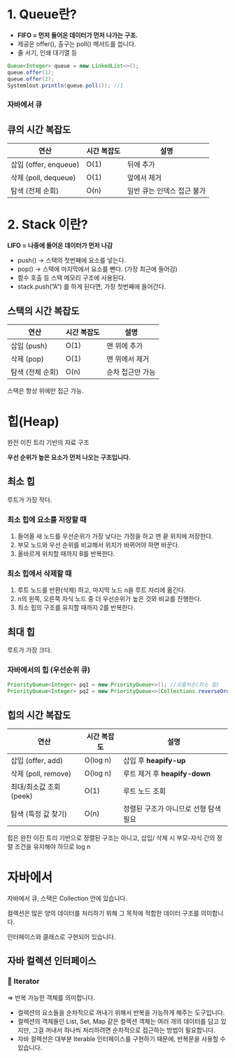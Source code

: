 # 1. Queue란?

- **FIFO  = 먼저 들어온 데이터가 먼저 나가는 구조.**
- 제공은 offer(), 출구는 poll() 메서드를 씁니다.
- 줄 서기, 인쇄 대기열 등

```java
Queue<Integer> queue = new LinkedList<>();
queue.offer(1);
queue.offer(2);
Systemlout.println(queue.poll()); //1
```

### 자바에서 큐

## 큐의 시간 복잡도

| **연산** | **시간 복잡도** | **설명** |
| --- | --- | --- |
| 삽입 (offer, enqueue) | O(1) | 뒤에 추가 |
| 삭제 (poll, dequeue) | O(1) | 앞에서 제거 |
| 탐색 (전체 순회) | O(n) | 일반 큐는 인덱스 접근 불가 |

# 2. Stack 이란?

**LIFO = 나중에 들어온 데이터가 먼저 나감**

- push() → 스택의 첫번째에 요소를 넣는다.
- pop() → 스택에 마지막에서 요소를 뺀다. (가장 최근에 들어감)
- 함수 호출 등 스택 메모리 구조에 사용된다.
- stack.push(”A”) 를 하게 된다면, 가장 첫번째에 들어간다.

## 스택의 시간 복잡도

| **연산** | **시간 복잡도** | **설명** |
| --- | --- | --- |
| 삽입 (push) | O(1) | 맨 위에 추가 |
| 삭제 (pop) | O(1) | 맨 위에서 제거 |
| 탐색 (전체 순회) | O(n) | 순차 접근만 가능 |

스택은 항상 위에만 접근 가능.

# 힙(Heap)

완전 이진 트리 기반의 자료 구조

**우선 순위가 높은 요소가 먼저 나오는 구조입니다.**

## 최소 힙

루트가 가장 작다.

### 최소 힙에 요소를 저장할 때

1. 들어올 새 노드를 우선순위가 가장 낮다는 가정을 하고 맨 끝 위치에 저장한다.
2. 부모 노드와 우선 순위를 비교해서 위치가 바뀌어야 하면 바꾼다.
3. 올바르게 위치할 때까지 B를 반복한다.

### 최소 힙에서 삭제할 때


1. 루트 노드를 반환(삭제) 하고, 마지막 노드 n을 루트 자리에 옮긴다.
2. n의 왼쪽, 오른쪽 자식 노드 중 더 우선순위가 높은 것와 비교를 진행한다. 
3. 최소 힙의 구조를 유지할 때까지 2를 반복한다.

## 최대 힙

루트가 가장 크다.

### 자바에서의 힙 (우선순위 큐)

```java
PriorityQueue<Integer> pq1 = new PriorityQueue<>(); //오름차순(최소 힙)
PriorityQueue<Integer> pq2 = new PriorityQueue<>(Collections.reverseOrder()); //내림차순, 최대 힙
```

## 힙의 시간 복잡도

| **연산** | **시간 복잡도** | **설명** |
| --- | --- | --- |
| 삽입 (offer, add) | O(log n) | 삽입 후 **heapify-up** |
| 삭제 (poll, remove) | O(log n) | 루트 제거 후 **heapify-down** |
| 최대/최소값 조회 (peek) | O(1) | 루트 노드 조회 |
| 탐색 (특정 값 찾기) | O(n) | 정렬된 구조가 아니므로 선형 탐색 필요 |

힙은 완전 이진 트리 기반으로 정렬된 구조는 아니고, 삽입/ 삭제 시 부모-자식 간의 정렬 조건을 유지해야 하므로 log n 

# 자바에서

자바에서 큐, 스택은 Collection 안에 있습니다.


컬렉션은 많은 양의 데이터를 처리하기 위해 그 목적에 적합한 데이터 구조를 의미합니다.

인터페이스와 클래스로 구현되어 있습니다.

## 자바 컬렉션 인터페이스

### 🔁 Iterator

⇒ 반복 가능한 객체를 의미합니다.

- 컬렉션의 요소들을 순차적으로 꺼내기 위해서 반복을 가능하게 해주는 도구입니다.
- 컬렉션의 객체들인 List, Set, Map 같은 컬렉션 객체는 여러 개의 데이터를 담고 있지만, 그걸 꺼내서 하나씩 처리하려면 순차적으로 접근하는 방법이 필요합니다.
- 자바 컬렉션은 대부분 Iterable 인터페이스를 구현하기 때문에, 반복문을 사용할 수 있습니다.
